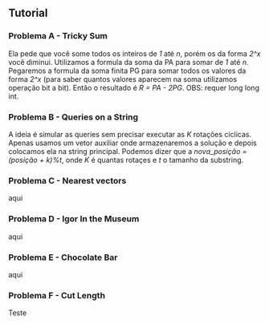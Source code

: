 ## Tutorial
### Problema A - Tricky Sum

Ela pede que você some todos os inteiros de *1* até *n*, porém os da forma *2^x* você diminui.
Utilizamos a formula da soma da PA para somar de *1* até *n*. Pegaremos a formula da soma finita PG para somar todos os valores da forma *2^x* (para saber quantos valores aparecem na soma utilizamos operação bit a bit). Então o resultado é *R = PA - 2PG*. OBS: requer long long int.

### Problema B - Queries on a String

A ideia é simular as queries sem precisar executar as *K* rotações cíclicas. Apenas usamos um vetor auxiliar onde armazenaremos a solução e depois colocamos ela na string principal. Podemos dizer que a *nova_posição = (posição + k)%t*, onde *K* é quantas rotaçes e *t* o tamanho da substring.

### Problema C - Nearest vectors

aqui

### Problema D - Igor In the Museum

aqui

### Problema E - Chocolate Bar

aqui

### Problema F - Cut Length

Teste
